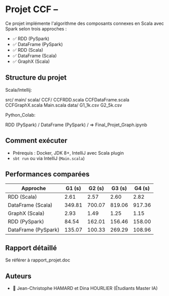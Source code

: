 # Projet CCF – 
Ce projet implémente l'algorithme des composants connexes en Scala avec Spark selon trois approches :

- ✅ RDD (PySpark) 
- ✅ DataFrame (PySpark)
- ✅ RDD (Scala)
- ✅ DataFrame (Scala)
- ✅ GraphX (Scala)

## Structure du projet 

Scala/Intellij:

src/
main/
scala/
CCF/
CCFRDD.scala
CCFDataFrame.scala
CCFGraphX.scala
Main.scala
data/
G1_1k.csv
G2_5k.csv

Python_Colab:

RDD (PySpark) / DataFrame (PySpark) / => Final_Projet_Graph.ipynb





## Comment exécuter

- Prérequis : Docker, JDK 8+, IntelliJ avec Scala plugin
- `sbt run` ou via IntelliJ (`Main.scala`)

## Performances comparées

| Approche       | G1 (s) | G2 (s) | G3 (s) | G4 (s) |
|----------------|--------|--------|--------|--------|
| RDD (Scala)    | 2.61   | 2.57   | 2.60   | 2.82   |
| DataFrame (Scala) | 349.81 | 700.07 | 819.06 | 917.36 |
| GraphX (Scala) | 2.93   | 1.49   | 1.25   | 1.15   |
| RDD (PySpark)  | 84.54  | 162.01 | 156.46 | 158.00 |
| DataFrame (PySpark) | 135.07 | 100.33 | 269.29 | 108.96 |


## Rapport détaillé

Se référer à rapport_projet.doc

## Auteurs

- 👤 Jean-Christophe HAMARD et Dina HOURLIER (Étudiants Master IA)



